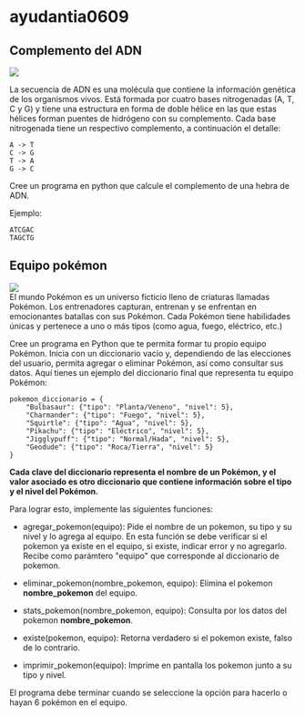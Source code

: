 # ayudantia0609  
## Complemento del ADN
![](https://static.nationalgeographicla.com/files/styles/image_3200/public/01-dna-nationalgeographic_2490526.webp?w=500&h=350)  

La secuencia de ADN es una molécula que contiene la información genética de los organismos vivos. Está formada por cuatro bases nitrogenadas (A, T, C y G) y tiene una estructura en forma de doble hélice en las que estas hélices forman puentes de hidrógeno con su complemento. Cada base nitrogenada tiene un respectivo complemento, a continuación el detalle:  
```
A -> T
C -> G
T -> A
G -> C
```
Cree un programa en python que calcule el complemento de una hebra de ADN.  

Ejemplo:  
```
ATCGAC
TAGCTG
```
## Equipo pokémon
![](https://www.dexerto.es/cdn-cgi/image/width=750,quality=75,format=auto/https://editors.dexerto.es/wp-content/uploads/sites/3/2022/07/16/mejores-iniciales-pokemon.jpg)  
El mundo Pokémon es un universo ficticio lleno de criaturas llamadas Pokémon. Los entrenadores capturan, entrenan y se enfrentan en emocionantes batallas con sus Pokémon. Cada Pokémon tiene habilidades únicas y pertenece a uno o más tipos (como agua, fuego, eléctrico, etc.)  

Cree un programa en Python que te permita formar tu propio equipo Pokémon. Inicia con un diccionario vacío y, dependiendo de las elecciones del usuario, permita agregar o eliminar Pokémon, así como consultar sus datos.
Aquí tienes un ejemplo del diccionario final que representa tu equipo Pokémon:
```
pokemon_diccionario = {
    "Bulbasaur": {"tipo": "Planta/Veneno", "nivel": 5},
    "Charmander": {"tipo": "Fuego", "nivel": 5},
    "Squirtle": {"tipo": "Agua", "nivel": 5},
    "Pikachu": {"tipo": "Eléctrico", "nivel": 5},
    "Jigglypuff": {"tipo": "Normal/Hada", "nivel": 5},
    "Geodude": {"tipo": "Roca/Tierra", "nivel": 5}
}
```

**Cada clave del diccionario representa el nombre de un Pokémon, y el valor asociado es otro diccionario que contiene información sobre el tipo y el nivel del Pokémon.**

Para lograr esto, implemente las siguientes funciones:
- agregar_pokemon(equipo): Pide el nombre de un pokemon, su tipo y su nivel y lo agrega al equipo. En esta función se debe verificar si el pokemon ya existe en el equipo, si existe, indicar error y no agregarlo. Recibe como parámtero "equipo" que corresponde al diccionario de pokemon.

- eliminar_pokemon(nombre_pokemon, equipo): Elimina el pokemon **nombre_pokemon** del equipo.

- stats_pokemon(nombre_pokemon, equipo): Consulta por los datos del pokemon **nombre_pokemon**.

- existe(pokemon, equipo): Retorna verdadero si el pokemon existe, falso de lo contrario.

- imprimir_pokemon(equipo): Imprime en pantalla los pokemon junto a su tipo y nivel.

  
El programa debe terminar cuando se seleccione la opción para hacerlo o hayan 6 pokémon en el equipo.
